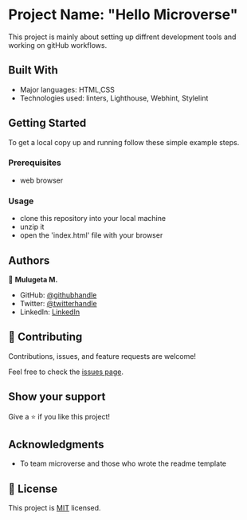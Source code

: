 
# Project Name: "Hello Microverse"

This project is mainly about setting up diffrent development tools and working on gitHub workflows. 


## Built With

- Major languages: HTML,CSS
- Technologies used: linters, Lighthouse, Webhint, Stylelint


## Getting Started


To get a local copy up and running follow these simple example steps.

### Prerequisites
- web browser 
### Usage
- clone this repository into your local machine
- unzip it
- open the 'index.html' file with your browser

## Authors

👤 **Mulugeta M.**

- GitHub: [@githubhandle](https://github.com/belmeetmule)
- Twitter: [@twitterhandle](https://twitter.com/belmeetmule)
- LinkedIn: [LinkedIn](https://linkedin.com/in/belmeetmule)


## 🤝 Contributing

Contributions, issues, and feature requests are welcome!

Feel free to check the [issues page](https://github.com/belmeetmule/hello-world/issues).

## Show your support

Give a ⭐️ if you like this project!

## Acknowledgments

- To team microverse and those who wrote the readme template

## 📝 License

This project is [MIT](./MIT.md) licensed.